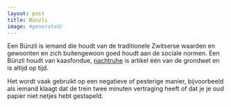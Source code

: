```yaml
---
layout: post
title: Bünzli
image: #generated/
---
```


Een Bünzli is iemand die houdt van de traditionele Zwitserse waarden en gewoonten en zich buitengewoon goed houdt aan de sociale normen. Een Bünzli houdt van kaasfondue, [nachtruhe](https://roaldin.ch/nachtruhe) is artikel één van de grondwet en is altijd op tijd.

Het wordt vaak gebruikt op een negatieve of pesterige manier, bijvoorbeeld als iemand klaagt dat de trein twee minuten vertraging heeft of dat je je oud papier niet netjes hebt gestapeld.
